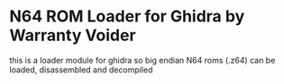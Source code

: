 # N64 ROM Loader for Ghidra by Warranty Voider

this is a loader module for ghidra so big endian N64 roms (.z64) can be loaded, disassembled and decompiled